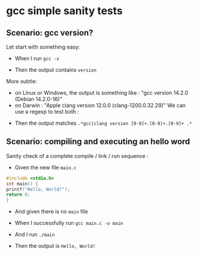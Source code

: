 # gcc simple sanity tests

## Scenario: gcc version?
  
Let start with something easy:

- When I run `gcc -v`

- Then the output contains `version `

More subtle: 
* on Linux or Windows, the output is something like : "gcc version 14.2.0 (Debian 14.2.0-16)"
* on Darwin : "Apple clang version 12.0.0 (clang-1200.0.32.29)" 
We can use a regexp to test both :

- Then the output matches `.*gcc|clang version [0-9]+.[0-9]+.[0-9]+ .*`

## Scenario: compiling and executing an hello word

Sanity check of a complete compile / link / run sequence :

- Given the new file `main.c`
```c
#include <stdio.h>
int main() {
printf("Hello, World!");
return 0;
}
```
- And given there is no `main` file

- When I successfully run `gcc main.c -o main`
- And  I run `./main`

- Then the output is `Hello, World!`
